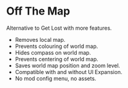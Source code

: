 # Off The Map
Alternative to Get Lost with more features.

 - Removes local map.
 - Prevents colouring of world map.
 - Hides compass on world map.
 - Prevents centering of world map.
 - Saves world map position and zoom level.
 - Compatible with and without UI Expansion.
 - No mod config menu, no assets.
